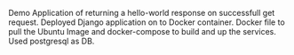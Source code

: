 Demo Application of returning a hello-world response on successfull get request. Deployed Django application on to Docker container. Docker file to pull the Ubuntu Image and docker-compose to build and up the services. Used postgresql as DB.

